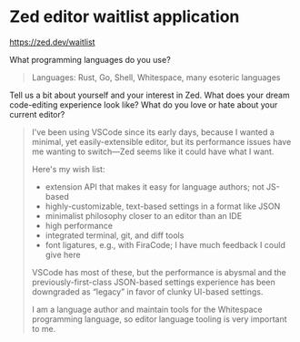 # Zed editor waitlist application

https://zed.dev/waitlist

What programming languages do you use?

> Languages: Rust, Go, Shell, Whitespace, many esoteric languages

Tell us a bit about yourself and your interest in Zed. What does your dream
code-editing experience look like? What do you love or hate about your current
editor?

> I've been using VSCode since its early days, because I wanted a minimal, yet
> easily-extensible editor, but its performance issues have me wanting to
> switch—Zed seems like it could have what I want.
>
> Here's my wish list:
> - extension API that makes it easy for language authors; not JS-based
> - highly-customizable, text-based settings in a format like JSON
> - minimalist philosophy closer to an editor than an IDE
> - high performance
> - integrated terminal, git, and diff tools
> - font ligatures, e.g., with FiraCode; I have much feedback I could give here
>
> VSCode has most of these, but the performance is abysmal and the
> previously-first-class JSON-based settings experience has been downgraded as
> “legacy” in favor of clunky UI-based settings.
>
> I am a language author and maintain tools for the Whitespace programming
> language, so editor language tooling is very important to me.
